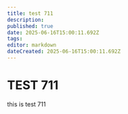 ```yaml
---
title: test 711
description: 
published: true
date: 2025-06-16T15:00:11.692Z
tags: 
editor: markdown
dateCreated: 2025-06-16T15:00:11.692Z
---
```


# TEST 711
this is test 711
